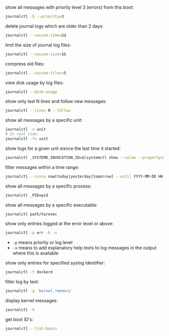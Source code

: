 show all messages with priority level 3 (errors) from this boot:
```bash
journalctl -b --priority=3
```

delete journal logs which are older than 2 days:
```bash
journalctl --vacuum-time=2d
```

limit the size of journal log files:
```bash
journalctl --vacuum-size=1G
```

compress old files:
```bash
journalctl --vacuum-files=5
```

view disk usage by log files:
```bash
journalctl --disk-usage
```

show only last N lines and follow new messages:
```bash
journalctl --lines N --follow
```

show all messages by a specific unit:
```bash
journalctl -u unit
# In real time:
journalctl -fu unit
```

show logs for a given unit sisnce the last time it started:
```bash
journalctl _SYSTEMD_INVOCATION_ID=$(systemctl show --value --property=InvocationID unit)
```

filter messages within a time range:
```bash
journalctl --since now[today|yesterday|tomorrow] --until YYYY-MM-DD HH:MM:SS
```

show all messages by a specific process:
```bash
journalctl _PID=pid
```

show all messages by a specific executable:
```bash
journalctl path/to/exec
```

show only entries logged at the error level or above:
```bash
journalctl -p err -b -x
```
- `-p` means priority or log level
- `-x` means to add explanatory help texts to log messages in the output where this is available

show only entries for specified syslog identifier:
```bash
journalctl -t dockerd
```

filter log by text:
```bash
journalctl -g 'kernel.*memory'
```

display kernel messages:
```bash
journalctl -k
```

get boot ID's:
```bash
journalctl --list-boots
```